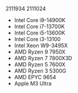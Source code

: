 2111934
2111024
- Intel Core i9-14900K
- Intel Core i7-13700K
- Intel Core i5-13600K
- Intel Core i3-13100
- Intel Xeon W9-3495X
- AMD Ryzen 9 7950X
- AMD Ryzen 7 7800X3D
- AMD Ryzen 5 7600X
- AMD Ryzen 3 5300G
- AMD EPYC 9654
- Apple M3 Ultra

